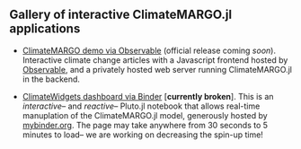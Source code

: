 ## Gallery of interactive ClimateMARGO.jl applications

- [ClimateMARGO demo via Observable](https://observablehq.com/@margo/visualizations) (official release coming *soon*). Interactive climate change articles with a Javascript frontend hosted by [Observable](https://observablehq.com/), and a privately hosted web server running ClimateMARGO.jl in the backend.

- [ClimateWidgets dashboard via Binder](https://github.com/ClimateMARGO/ClimateWidgets) [**currently broken**]. This is an *interactive*– and *reactive*– Pluto.jl notebook that allows real-time manuplation of the ClimateMARGO.jl model, generously hosted by [mybinder.org](https://mybinder.org/). The page may take anywhere from 30 seconds to 5 minutes to load– we are working on decreasing the spin-up time! 
